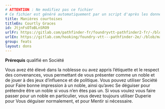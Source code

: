 ```yaml
---
# ATTENTION : Ne modifiez pas ce fichier
# Ce fichier est généré automatiquement par un script d'après les données du module Foundry VTT officiel et de sa traduction
title: Manières courtoises
titleEn: Courtly Graces
id: JtjnFsOToBLnSRO9
urlFr: https://gitlab.com/pathfinder-fr/foundryvtt-pathfinder2-fr/-/blob/master/data/feats/JtjnFsOToBLnSRO9.htm
urlEn: https://gitlab.com/hooking/foundry-vtt---pathfinder-2e/-/blob/master/packs/data/feats.db/courtly-graces.json
group: feats
layout: dons
---
```

**Prérequis** qualifié en Société

Vous avez été élevé dans la noblesse ou avez appris l’étiquette et le respect des convenances, vous permettant de vous présenter comme un noble et de jouer à des jeux d’influence et de politique. Vous pouvez utiliser Société pour Faire bonne impression à un noble, ainsi qu’avec Se déguiser pour prétendre être un noble si vous n’en êtes pas un. Si vous voulez vous faire passer pour un noble en particulier, vous devez toujours utiliser Duperie pour Vous déguiser normalement, et pour Mentir si nécessaire.


